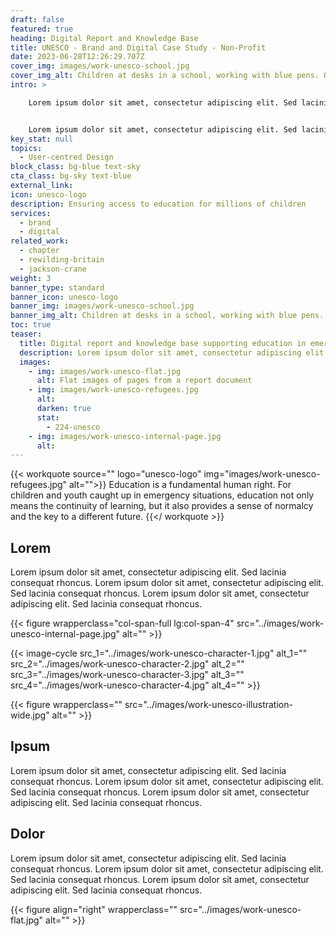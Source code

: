 ```yaml
---
draft: false
featured: true
heading: Digital Report and Knowledge Base
title: UNESCO - Brand and Digital Case Study - Non-Profit
date: 2023-06-28T12:26:29.707Z
cover_img: images/work-unesco-school.jpg
cover_img_alt: Children at desks in a school, working with blue pens. One child is looking directly at the camera
intro: >

    Lorem ipsum dolor sit amet, consectetur adipiscing elit. Sed lacinia consequat rhoncus.


    Lorem ipsum dolor sit amet, consectetur adipiscing elit. Sed lacinia consequat rhoncus.
key_stat: null
topics:
  - User-centred Design
block_class: bg-blue text-sky
cta_class: bg-sky text-blue
external_link: 
icon: unesco-logo
description: Ensuring access to education for millions of children
services:
  - brand
  - digital
related_work:
  - chapter
  - rewilding-britain
  - jackson-crane
weight: 3
banner_type: standard
banner_icon: unesco-logo
banner_img: images/work-unesco-school.jpg
banner_img_alt: Children at desks in a school, working with blue pens. One child is looking directly at the camera
toc: true
teaser:
  title: Digital report and knowledge base supporting education in emergencies
  description: Lorem ipsum dolor sit amet, consectetur adipiscing elit. Sed lacinia consequat rhoncus.
  images:
    - img: images/work-unesco-flat.jpg
      alt: Flat images of pages from a report document
    - img: images/work-unesco-refugees.jpg
      alt: 
      darken: true
      stat:
        - 224-unesco
    - img: images/work-unesco-internal-page.jpg
      alt: 
---
```


{{< workquote source="" logo="unesco-logo" img="images/work-unesco-refugees.jpg" alt="">}}
Education is a fundamental human right. For children and youth caught up in emergency situations, education not only means the continuity of learning, but it also provides a sense of normalcy and the key to a different future.
{{</ workquote >}}

<!-- Text left -->
<div class="w-full grid grid-cols-12 gap-x-2.5 gap-y-6 lg:gap-6 xl:gap-8">
  <div class="prose col-span-full lg:col-span-8">

  ## Lorem

  Lorem ipsum dolor sit amet, consectetur adipiscing elit. Sed lacinia consequat rhoncus. Lorem ipsum dolor sit amet, consectetur adipiscing elit. Sed lacinia consequat rhoncus. Lorem ipsum dolor sit amet, consectetur adipiscing elit. Sed lacinia consequat rhoncus.

  </div>
</div>


<div class="w-full grid grid-cols-12 gap-x-2.5 gap-y-6 lg:gap-6 xl:gap-8">
  {{< figure wrapperclass="col-span-full lg:col-span-4" src="../images/work-unesco-internal-page.jpg" alt="" >}}

  <div class="col-span-full lg:col-span-4">

  {{< image-cycle
    src_1="../images/work-unesco-character-1.jpg"
    alt_1=""
    src_2="../images/work-unesco-character-2.jpg"
    alt_2=""
    src_3="../images/work-unesco-character-3.jpg"
    alt_3=""
    src_4="../images/work-unesco-character-4.jpg"
    alt_4="" >}}

  </div>
</div>

{{< figure wrapperclass="" src="../images/work-unesco-illustration-wide.jpg" alt="" >}}

<!-- Text right -->
<div class="w-full grid grid-cols-12 gap-x-2.5 gap-y-6 lg:gap-6 xl:gap-8">
  <div class="prose col-span-full lg:col-span-8 lg:col-start-5">

  ## Ipsum

  Lorem ipsum dolor sit amet, consectetur adipiscing elit. Sed lacinia consequat rhoncus. Lorem ipsum dolor sit amet, consectetur adipiscing elit. Sed lacinia consequat rhoncus. Lorem ipsum dolor sit amet, consectetur adipiscing elit. Sed lacinia consequat rhoncus.

  ## Dolor

  Lorem ipsum dolor sit amet, consectetur adipiscing elit. Sed lacinia consequat rhoncus. Lorem ipsum dolor sit amet, consectetur adipiscing elit. Sed lacinia consequat rhoncus. Lorem ipsum dolor sit amet, consectetur adipiscing elit. Sed lacinia consequat rhoncus.

  </div>
</div>

{{< figure align="right" wrapperclass="" src="../images/work-unesco-flat.jpg" alt="" >}}